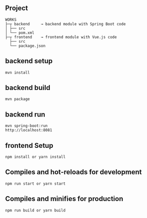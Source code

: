 ## Project 
```
WORKS
├─┬ backend     → backend module with Spring Boot code
│ ├── src
│ └── pom.xml
├─┬ frontend    → frontend module with Vue.js code
  ├── src
  └── package.json
```

## backend setup
```
mvn install
```

## backend build
```
mvn package
```

## backend run
```
mvn spring-boot:run
http://localhost:8081
```

## frontend Setup
```
npm install or yarn install
```

## Compiles and hot-reloads for development
```
npm run start or yarn start
```

## Compiles and minifies for production
```
npm run build or yarn build
```

